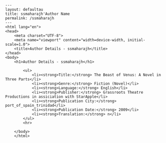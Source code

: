 
    ---
    layout: defaultau
    title: ssmaharajh'Author Name 
    permalink: /ssmaharajh
    ---
    <html lang="en">
    <head>
        <meta charset="UTF-8">
        <meta name="viewport" content="width=device-width, initial-scale=1.0">
        <title>Author Details - ssmaharajh</title>
    </head>
    <body>
        <h1>Author Details - ssmaharajh</h1>
        
            <ul>
                <li><strong>Title:</strong> The Beast of Venus: A Novel in Three Parts</li>
                <li><strong>Genre:</strong> Fiction (Novel)</li>
                <li><strong>Language:</strong> English</li>
                <li><strong>Publisher:</strong> Grassroots Theatre Productions in assiciation with StarApple</li>
                <li><strong>Publication City:</strong> port_of_spain_trinidad</li>
                <li><strong>Publication Date:</strong> 2009</li>
                <li><strong>Translation:</strong> n</li>
            </ul>
            <hr>
            
        </body>
        </html>
        